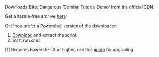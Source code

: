 Downloads Elite: Dangerous 'Combat Tutorial Demo' from the official CDN.

Get a hassle-free archive [here](https://cdn.rawgit.com/xaduha/Combat-Demo-Downloader/BinaryWrapper_0.3/BinaryWrapper/CombatDemoDownloader.zip)!

Or if you prefer a Powershell version of the downloader:

1. [Download](https://github.com/xaduha/Combat-Demo-Downloader/archive/master.zip) and extract the script.
2. Start run.cmd

[1] Requires Powershell 3 or higher, use this [guide](https://social.technet.microsoft.com/wiki/contents/articles/21016.how-to-install-windows-powershell-4-0.aspx) for upgrading.
